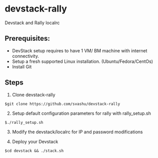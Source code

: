 devstack-rally
==============
Devstack and Rally localrc

Prerequisites:
--------------
- DevStack setup requires to have 1 VM/ BM machine with internet connectivity.
- Setup a fresh supported Linux installation. (Ubuntu/Fedora/CentOs)
- Install Git

Steps
-----
1. Clone devstack-rally
```
$git clone https://github.com/svashu/devstack-rally
```
2. Setup default configuration parameters for rally with rally_setup.sh
```
$./rally_setup.sh
```
3. Modify the devstack/localrc for IP and password modifications

4. Deploy your Devstack

```
$cd devstack && ./stack.sh
```
